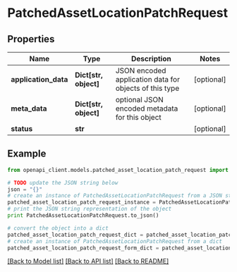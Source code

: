 # PatchedAssetLocationPatchRequest


## Properties
Name | Type | Description | Notes
------------ | ------------- | ------------- | -------------
**application_data** | **Dict[str, object]** | JSON encoded application data for objects of this type | [optional] 
**meta_data** | **Dict[str, object]** | optional JSON encoded metadata for this object | [optional] 
**status** | **str** |  | [optional] 

## Example

```python
from openapi_client.models.patched_asset_location_patch_request import PatchedAssetLocationPatchRequest

# TODO update the JSON string below
json = "{}"
# create an instance of PatchedAssetLocationPatchRequest from a JSON string
patched_asset_location_patch_request_instance = PatchedAssetLocationPatchRequest.from_json(json)
# print the JSON string representation of the object
print PatchedAssetLocationPatchRequest.to_json()

# convert the object into a dict
patched_asset_location_patch_request_dict = patched_asset_location_patch_request_instance.to_dict()
# create an instance of PatchedAssetLocationPatchRequest from a dict
patched_asset_location_patch_request_form_dict = patched_asset_location_patch_request.from_dict(patched_asset_location_patch_request_dict)
```
[[Back to Model list]](../README.md#documentation-for-models) [[Back to API list]](../README.md#documentation-for-api-endpoints) [[Back to README]](../README.md)


